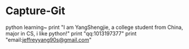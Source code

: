 # Capture-Git
python learning~
print "I am YangShengjie, a college student from China, major in CS, i like python!"
print "qq:1013197377"
print "email:jeffreyyang90s@gmail.com"
